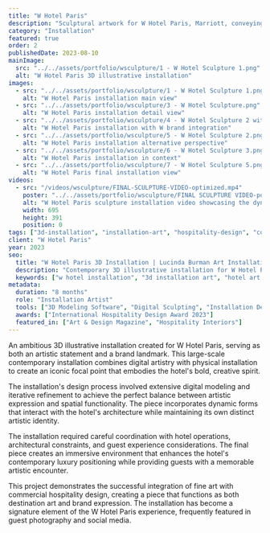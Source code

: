```yaml
---
title: "W Hotel Paris"
description: "Sculptural artwork for W Hotel Paris, Marriott, conveying the brand’s story in 3D form, inspired by its Parisian context."
category: "Installation"
featured: true
order: 2
publishedDate: 2023-08-10
mainImage:
  src: "../../assets/portfolio/wsculpture/1 - W Hotel Sculpture 1.png"
  alt: "W Hotel Paris 3D illustrative installation"
images:
  - src: "../../assets/portfolio/wsculpture/1 - W Hotel Sculpture 1.png"
    alt: "W Hotel Paris installation main view"
  - src: "../../assets/portfolio/wsculpture/3 - W Hotel Sculpture.png"
    alt: "W Hotel Paris installation detail view"
  - src: "../../assets/portfolio/wsculpture/4 - W Hotel Sculpture 2 with W.png"
    alt: "W Hotel Paris installation with W brand integration"
  - src: "../../assets/portfolio/wsculpture/5 - W Hotel Sculpture 2.png"
    alt: "W Hotel Paris installation alternative perspective"
  - src: "../../assets/portfolio/wsculpture/6 - W Hotel Sculpture 3.png"
    alt: "W Hotel Paris installation in context"
  - src: "../../assets/portfolio/wsculpture/7 - W Hotel Sculpture 5.png"
    alt: "W Hotel Paris final installation view"
videos:
  - src: "/videos/wsculpture/FINAL-SCULPTURE-VIDEO-optimized.mp4"
    poster: "../../assets/portfolio/wsculpture/FINAL SCULPTURE VIDEO-poster.png"
    alt: "W Hotel Paris sculpture installation video showcasing the dynamic 3D art piece in motion"
    width: 695
    height: 391
    position: 0
tags: ["3d-installation", "installation-art", "hospitality-design", "contemporary-art", "w-hotel", "paris"]
client: "W Hotel Paris"
year: 2023
seo:
  title: "W Hotel Paris 3D Installation | Lucinda Burman Art Installation"
  description: "Contemporary 3D illustrative installation for W Hotel Paris. Iconic art installation combining hospitality design with contemporary art."
  keywords: ["w hotel installation", "3d installation art", "hotel art installation", "contemporary installation", "paris hotel art"]
metadata:
  duration: "8 months"
  role: "Installation Artist"
  tools: ["3D Modeling Software", "Digital Sculpting", "Installation Design", "CAD Systems"]
  awards: ["International Hospitality Design Award 2023"]
  featured_in: ["Art & Design Magazine", "Hospitality Interiors"]
---
```


An ambitious 3D illustrative installation created for W Hotel Paris, serving as both an artistic statement and a brand landmark. This large-scale contemporary installation combines digital artistry with physical installation to create an iconic focal point that embodies the hotel's bold, creative spirit.

The installation's design process involved extensive digital modeling and iterative refinement to achieve the perfect balance between artistic expression and spatial functionality. The piece incorporates dynamic forms that interact with the hotel's architecture while maintaining its own distinct artistic identity.

The installation required careful coordination with hotel operations, architectural constraints, and guest experience considerations. The final piece creates an immersive environment that enhances the hotel's contemporary luxury positioning while providing guests with a memorable artistic encounter.

This project demonstrates the successful integration of fine art with commercial hospitality design, creating a piece that functions as both destination art and brand expression. The installation has become a signature element of the W Hotel Paris experience, frequently featured in guest photography and social media.
